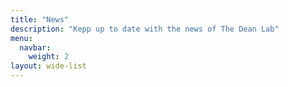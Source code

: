 ```yaml
---
title: "News"
description: "Kepp up to date with the news of The Dean Lab"
menu:
  navbar:
    weight: 2
layout: wide-list
---
```

